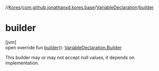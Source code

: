 //[Kores](../../../index.md)/[com.github.jonathanxd.kores.base](../index.md)/[VariableDeclaration](index.md)/[builder](builder.md)

# builder

[jvm]\
open override fun [builder](builder.md)(): [VariableDeclaration.Builder](-builder/index.md)

This builder may or may not accept null values, it depends on implementation.
